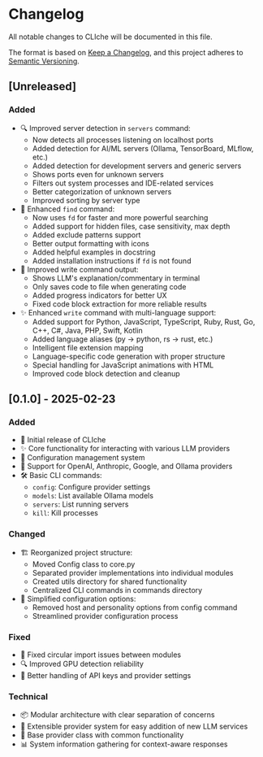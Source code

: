 # Changelog

All notable changes to CLIche will be documented in this file.

The format is based on [Keep a Changelog](https://keepachangelog.com/en/1.0.0/),
and this project adheres to [Semantic Versioning](https://semver.org/spec/v2.0.0.html).

## [Unreleased]

### Added
- 🔍 Improved server detection in `servers` command:
  - Now detects all processes listening on localhost ports
  - Added detection for AI/ML servers (Ollama, TensorBoard, MLflow, etc.)
  - Added detection for development servers and generic servers
  - Shows ports even for unknown servers
  - Filters out system processes and IDE-related services
  - Better categorization of unknown servers
  - Improved sorting by server type
- 🔎 Enhanced `find` command:
  - Now uses `fd` for faster and more powerful searching
  - Added support for hidden files, case sensitivity, max depth
  - Added exclude patterns support
  - Better output formatting with icons
  - Added helpful examples in docstring
  - Added installation instructions if `fd` is not found
- 🎨 Improved write command output:
  - Shows LLM's explanation/commentary in terminal
  - Only saves code to file when generating code
  - Added progress indicators for better UX
  - Fixed code block extraction for more reliable results
- ✨ Enhanced `write` command with multi-language support:
  - Added support for Python, JavaScript, TypeScript, Ruby, Rust, Go, C++, C#, Java, PHP, Swift, Kotlin
  - Added language aliases (py -> python, rs -> rust, etc.)
  - Intelligent file extension mapping
  - Language-specific code generation with proper structure
  - Special handling for JavaScript animations with HTML
  - Improved code block detection and cleanup

## [0.1.0] - 2025-02-23

### Added
- 🎯 Initial release of CLIche
- ✨ Core functionality for interacting with various LLM providers
- 🔧 Configuration management system
- 🤖 Support for OpenAI, Anthropic, Google, and Ollama providers
- 🛠️ Basic CLI commands:
  - `config`: Configure provider settings
  - `models`: List available Ollama models
  - `servers`: List running servers
  - `kill`: Kill processes

### Changed
- 🏗️ Reorganized project structure:
  - Moved Config class to core.py
  - Separated provider implementations into individual modules
  - Created utils directory for shared functionality
  - Centralized CLI commands in commands directory
- 🔄 Simplified configuration options:
  - Removed host and personality options from config command
  - Streamlined provider configuration process

### Fixed
- 🐛 Fixed circular import issues between modules
- 🔍 Improved GPU detection reliability
- 🔐 Better handling of API keys and provider settings

### Technical
- 📦 Modular architecture with clear separation of concerns
- 🔌 Extensible provider system for easy addition of new LLM services
- 🧪 Base provider class with common functionality
- 📊 System information gathering for context-aware responses
